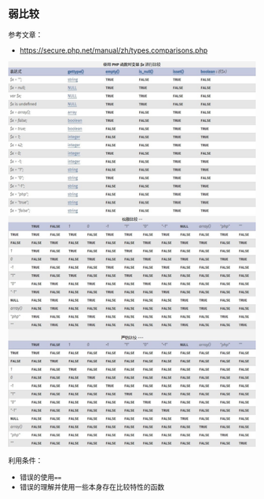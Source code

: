 ## 弱比较

参考文章：
- https://secure.php.net/manual/zh/types.comparisons.php

![](/images/19-1-19_2018总结-PHP篇_弱比较1.jpg)
![](/images/19-1-19_2018总结-PHP篇_弱比较2.jpg)

利用条件：
- 错误的使用`==`
- 错误的理解并使用一些本身存在比较特性的函数
